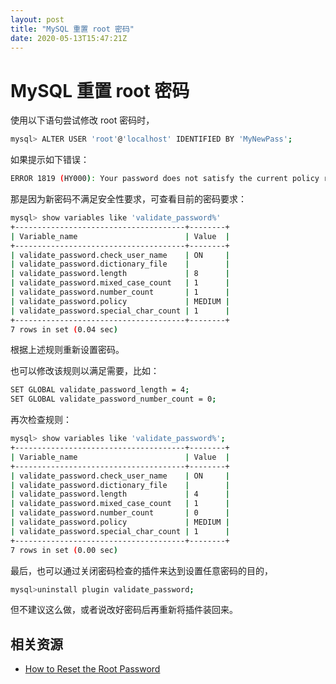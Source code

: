 ```yaml
---
layout: post
title: "MySQL 重置 root 密码"
date: 2020-05-13T15:47:21Z
---
```

# MySQL 重置 root 密码


使用以下语句尝试修改 root 密码时，


```sh
mysql> ALTER USER 'root'@'localhost' IDENTIFIED BY 'MyNewPass';
```

如果提示如下错误：

```sh
ERROR 1819 (HY000): Your password does not satisfy the current policy requirements
```

那是因为新密码不满足安全性要求，可查看目前的密码要求：

```sh
mysql> show variables like 'validate_password%'
+--------------------------------------+--------+
| Variable_name                        | Value  |
+--------------------------------------+--------+
| validate_password.check_user_name    | ON     |
| validate_password.dictionary_file    |        |
| validate_password.length             | 8      |
| validate_password.mixed_case_count   | 1      |
| validate_password.number_count       | 1      |
| validate_password.policy             | MEDIUM |
| validate_password.special_char_count | 1      |
+--------------------------------------+--------+
7 rows in set (0.04 sec)
```

根据上述规则重新设置密码。

也可以修改该规则以满足需要，比如：

```sh
SET GLOBAL validate_password_length = 4;
SET GLOBAL validate_password_number_count = 0;
```

再次检查规则：

```sh
mysql> show variables like 'validate_password%';
+--------------------------------------+--------+
| Variable_name                        | Value  |
+--------------------------------------+--------+
| validate_password.check_user_name    | ON     |
| validate_password.dictionary_file    |        |
| validate_password.length             | 4      |
| validate_password.mixed_case_count   | 1      |
| validate_password.number_count       | 0      |
| validate_password.policy             | MEDIUM |
| validate_password.special_char_count | 1      |
+--------------------------------------+--------+
7 rows in set (0.00 sec)
```

最后，也可以通过关闭密码检查的插件来达到设置任意密码的目的，

```sh
mysql>uninstall plugin validate_password;
```

但不建议这么做，或者说改好密码后再重新将插件装回来。


## 相关资源

- [How to Reset the Root Password](https://dev.mysql.com/doc/refman/8.0/en/resetting-permissions.html)

